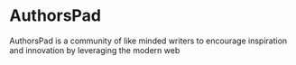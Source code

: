 # AuthorsPad

AuthorsPad is a community of like minded writers to encourage inspiration and innovation by leveraging the modern web
